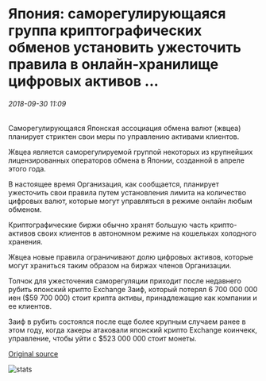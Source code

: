 # Япония: саморегулирующаяся группа криптографических обменов установить ужесточить правила в онлайн-хранилище цифровых активов ...

###### 2018-09-30 11:09

Саморегулирующаяся Японская ассоциация обмена валют (жвцеа) планирует стриктен свои меры по управлению активами клиентов.

Жвцеа является саморегулируемой группой некоторых из крупнейших лицензированных операторов обмена в Японии, созданной в апреле этого года.

В настоящее время Организация, как сообщается, планирует ужесточить свои правила путем установления лимита на количество цифровых валют, которые могут управляться в режиме онлайн любым обменом.

Криптографические биржи обычно хранят большую часть крипто-активов своих клиентов в автономном режиме на кошельках холодного хранения.

Жвцеа новые правила ограничивают долю цифровых активов, которые могут храниться таким образом на биржах членов Организации.

Толчок для ужесточения саморегуляции приходит после недавнего рубить японский крипто Exchange Заиф, который потерял 6 700 000 000 иен ($59 700 000) стоит крипта активы, принадлежащие как компании и ее клиентов.

Заиф в рубить состоялся после еще более крупным случаем ранее в этом году, когда хакеры атаковали японский крипто Exchange коинчекк, управление, чтобы уйти с $523 000 000 стоит монеты.

[Original source](https://cointelegraph.com/news/japan-self-regulatory-group-of-crypto-exchanges-set-to-tighten-rules-on-online-digital-asset-storage)

![stats](https://c.statcounter.com/11760860/0/a89fa40b/1/ "stats")